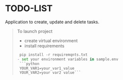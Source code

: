 # TODO-LIST

Application to create, update and delete tasks.


>To launch project
> - create virtual environment
> - install requirements
>  ```python
>   pip install -r requiremqnts.txt
> - set your environment variables in sample.env
>   ```python
>   YOUR_VAR1=your_var1_value
>   YOUR_VAR2=your var2 value```

   
